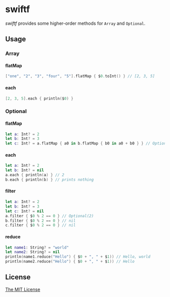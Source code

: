 swiftf
============================

_swiftf_ provides some higher-order methods for `Array` and `Optional`.

Usage
----------------------------

### Array

#### flatMap

```swift
["one", "2", "3", "four", "5"].flatMap { $0.toInt() } // [2, 3, 5]
```

#### each

```swift
[2, 3, 5].each { println($0) }
```

### Optional

#### flatMap

```swift
let a: Int? = 2
let b: Int? = 3
let c: Int? = a.flatMap { a0 in b.flatMap { b0 in a0 + b0 } } // Optional(5)
```

#### each

```swift
let a: Int? = 2
let b: Int? = nil
a.each { println(a) } // 2
b.each { println(b) } // prints nothing
```

#### filter

```swift
let a: Int? = 2
let b: Int? = 3
let c: Int? = nil
a.filter { $0 % 2 == 0 } // Optional(2)
b.filter { $0 % 2 == 0 } // nil
c.filter { $0 % 2 == 0 } // nil
```

#### reduce

```swift
let name1: String? = "world"
let name2: String? = nil
println(name1.reduce("Hello") { $0 + ", " + $1)) // Hello, world
println(name2.reduce("Hello") { $0 + ", " + $1)) // Hello
```

License
----------------------------

[The MIT License](LICENSE)

